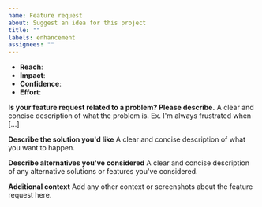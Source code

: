 ```yaml
---
name: Feature request
about: Suggest an idea for this project
title: ""
labels: enhancement
assignees: ""
---
```


<!-- These may be filled in later, but are required before the feature is moved into Development. -->

- **Reach**: <!-- What percentage of relevant users will this feature affect? -->
- **Impact**: <!-- How much will this impact individual users? 1, 2, 3, 5, 8-->
- **Confidence**: <!-- How confident are we about the impact and reach scores, as a percent? -->
- **Effort**: <!-- How many story points will this feature require from start to finish? Fibonacci numbers, 5 = one person-week -->

**Is your feature request related to a problem? Please describe.**
A clear and concise description of what the problem is. Ex. I'm always frustrated when [...]

**Describe the solution you'd like**
A clear and concise description of what you want to happen.

**Describe alternatives you've considered**
A clear and concise description of any alternative solutions or features you've considered.

**Additional context**
Add any other context or screenshots about the feature request here.
